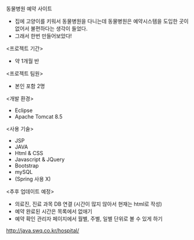 동물병원 예약 사이트
- 집에 고양이를 키워서 동물병원을 다니는데 동물병원은 예약시스템을 도입한 곳이 없어서 불편하다는 생각이 들었다.
- 그래서 한번 만들어보았다!

<프로젝트 기간>
- 약 1개월 반

<프로젝트 팀원>
- 본인 포함 2명

<개발 환경>
- Eclipse
- Apache Tomcat 8.5

<사용 기술>
- JSP
- JAVA
- Html & CSS
- Javascript & JQuery
- Bootstrap
- mySQL
- (Spring 사용 X)

<추후 업데이트 예정>
- 의료진, 진료 과목 DB 연결 (시간이 많지 않아서 현재는 html로 작성)
- 예약 완료된 시간은 목록에서 없애기
- 예약 확인 관리자 페이지에서 월별, 주별, 일별 단위로 볼 수 있게 하기

http://java.swq.co.kr/hospital/
